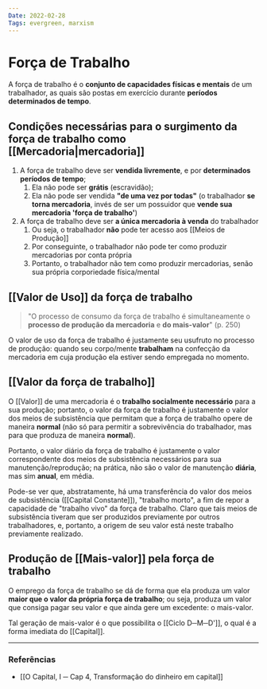 ```yaml
---
Date: 2022-02-28
Tags: evergreen, marxism
---
```

# Força de Trabalho
A força de trabalho é o **conjunto de capacidades físicas e mentais** de um trabalhador, as quais são postas em exercício durante **períodos determinados de tempo**.

## Condições necessárias para o surgimento da força de trabalho como [[Mercadoria|mercadoria]]
1. A força de trabalho deve ser **vendida livremente**, e por **determinados períodos de tempo**;
	1. Ela não pode ser **grátis** (escravidão);
	2. Ela não pode ser vendida **"de uma vez por todas"** (o trabalhador **se torna mercadoria**, invés de ser um possuidor que **vende sua mercadoria 'força de trabalho'**)
2. A força de trabalho deve ser **a única mercadoria à venda** do trabalhador 
	1. Ou seja, o trabalhador **não** pode ter acesso aos [[Meios de Produção]]
	2. Por conseguinte, o trabalhador não pode ter como produzir mercadorias por conta própria
	3. Portanto, o trabalhador não tem como produzir mercadorias, senão sua própria corporiedade física/mental

## [[Valor de Uso]] da força de trabalho
> "O processo de consumo da força de trabalho é simultaneamente o **processo de produção da mercadoria** e **do mais-valor**" (p. 250)

O valor de uso da força de trabalho é justamente seu usufruto no processo de produção: quando seu corpo/mente **trabalham** na confecção da mercadoria em cuja produção ela estiver sendo empregada no momento. 

## [[Valor da força de trabalho]]
O [[Valor]] de uma mercadoria é o **trabalho socialmente necessário** para a sua produção; portanto, o valor da força de trabalho é justamente o valor dos meios de subsistência que permitam que a força de trabalho opere de maneira **normal** (não só para permitir a sobrevivência do trabalhador, mas para que produza de maneira **normal**). 

Portanto, o valor diário da força de trabalho é justamente o valor correspondente dos meios de subsistência necessários para sua manutenção/reprodução; na prática, não são o valor de manutenção **diária**, mas sim **anual**, em média. 

Pode-se ver que, abstratamente, há uma transferência do valor dos meios de subsistência ([[Capital Constante]]), "trabalho morto", a fim de repor a capacidade de "trabalho vivo" da força de trabalho. Claro que tais meios de subsistência tiveram que ser produzidos previamente por outros trabalhadores, e, portanto, a origem de seu valor está neste trabalho previamente realizado.

## Produção de [[Mais-valor]] pela força de trabalho
O emprego da força de trabalho se dá de forma que ela produza um valor **maior que o valor da própria força de trabalho**; ou seja, produza um valor que consiga pagar seu valor e que ainda gere um excedente: o mais-valor. 

Tal geração de mais-valor é o que possibilita o [[Ciclo D─M─D']], o qual é a forma imediata do [[Capital]].

---
### Referências
- [[O Capital, I ─ Cap 4, Transformação do dinheiro em capital]]
